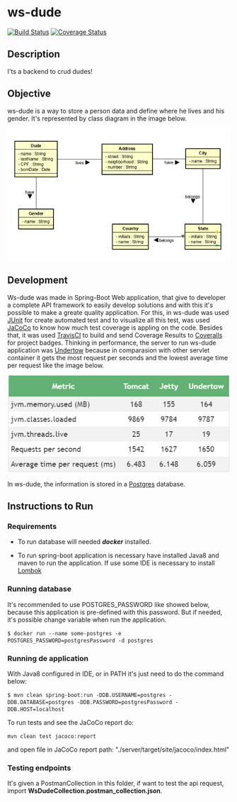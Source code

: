 # ws-dude

[![Build Status](https://travis-ci.org/yanBrandao/ws-dude.svg?branch=master)](https://travis-ci.org/yanBrandao/ws-dude)
[![Coverage Status](https://coveralls.io/repos/github/yanBrandao/ws-dude/badge.svg?branch=master)](https://coveralls.io/github/yanBrandao/ws-dude?branch=master)
## Description

I'ts a backend to crud dudes!

## Objective

ws-dude is a way to store a person data and define where he lives and his gender. It's represented by class diagram in the image below.

![ClassDiagram](./docs/class-diagram.PNG)

## Development

Ws-dude was made in Spring-Boot Web application, that give to developer a complete API framework to easily develop solutions and with this it's possible to make a greate quality application. For this, in ws-dude was used [JUnit](https://junit.org/junit4/) for create automated test and to visualize all this test, was used [JaCoCo](https://www.eclemma.org/jacoco/) to know how much test coverage is appling on the code. Besides that, it was used [TravisCI](https://travis-ci.org/) to build and send Coverage Results to [Coveralls](https://coveralls.io/) for project badges. Thinking in performance, the server to run ws-dude application was [Undertow](http://undertow.io/) because in comparasion with other servlet container it gets the most request per seconds and the lowest average time per request like the image below.


![Servlet Comparasion](./docs/spring-boot-servlet-containers.PNG)

In ws-dude, the information is stored in a [Postgres](https://www.postgresql.org/) database. 

## Instructions to Run

### Requirements

- To run database will needed ***docker*** installed.

- To run spring-boot application is necessary have installed Java8 and maven to run the application. If use some IDE is necessary to install [Lombok](https://projectlombok.org/)

### Running database

It's recommended to use POSTGRES_PASSWORD like showed below, because this application is pre-defined with this password. But if needed, it's possible change variable when run the application.

```shell
$ docker run --name some-postgres -e POSTGRES_PASSWORD=postgresPassword -d postgres
```

### Running de application

With Java8 configured in IDE, or in PATH it's just need to do the command below:

```shell
$ mvn clean spring-boot:run -DDB.USERNAME=postgres -DDB.DATABASE=postgres -DDB.PASSWORD=postgresPassword -DDB.HOST=localhost
```

To run tests and see the JaCoCo report do:

```shell
mvn clean test jacoco:report
```

and open file in JaCoCo report path: "./server/target/site/jacoco/index.html"


### Testing endpoints

It's given a PostmanCollection in this folder, if want to test the api request, import **WsDudeCollection.postman_collection.json**.
